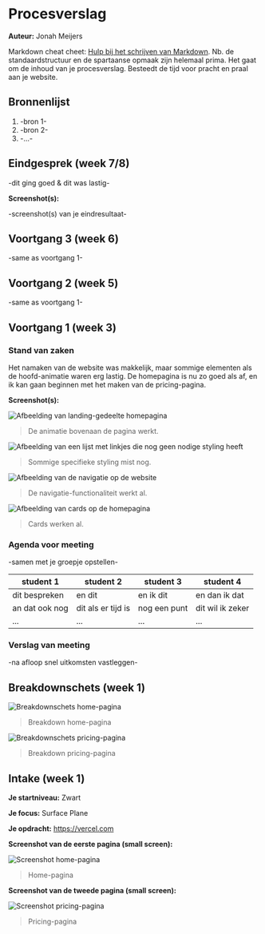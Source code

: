 # Procesverslag

**Auteur:** Jonah Meijers

Markdown cheat cheet: [Hulp bij het schrijven van Markdown](https://github.com/adam-p/markdown-here/wiki/Markdown-Cheatsheet). Nb. de standaardstructuur en de spartaanse opmaak zijn helemaal prima. Het gaat om de inhoud van je procesverslag. Besteedt de tijd voor pracht en praal aan je website.

## Bronnenlijst

1. -bron 1-
2. -bron 2-
3. -...-

## Eindgesprek (week 7/8)

-dit ging goed & dit was lastig-

**Screenshot(s):**

-screenshot(s) van je eindresultaat-

## Voortgang 3 (week 6)

-same as voortgang 1-

## Voortgang 2 (week 5)

-same as voortgang 1-

## Voortgang 1 (week 3)

### Stand van zaken

Het namaken van de website was makkelijk, maar sommige elementen als de hoofd-animatie waren erg lastig. De homepagina is nu zo goed als af, en ik kan gaan beginnen met het maken van de pricing-pagina.

**Screenshot(s):**

![Afbeelding van landing-gedeelte homepagina](images/progress1_1.png)
> De animatie bovenaan de pagina werkt.

![Afbeelding van een lijst met linkjes die nog geen nodige styling heeft](images/progress1_2.png)
> Sommige specifieke styling mist nog.

![Afbeelding van de navigatie op de website](images/progress1_3.png)
> De navigatie-functionaliteit werkt al.

![Afbeelding van cards op de homepagina](images/progress1_4.png)
> Cards werken al.

### Agenda voor meeting

-samen met je groepje opstellen-

| student 1      | student 2          | student 3    | student 4        |
| ---            | ---                | ---          | ---              |
| dit bespreken  | en dit             | en ik dit    | en dan ik dat    |
| an dat ook nog | dit als er tijd is | nog een punt | dit wil ik zeker |
| ...            | ...                | ...          | ...              |

### Verslag van meeting

-na afloop snel uitkomsten vastleggen-

## Breakdownschets (week 1)

![Breakdownschets home-pagina](images/home_page_breakdown.png)
> Breakdown home-pagina

![Breakdownschets pricing-pagina](images/pricing_page_breakdown.png)
> Breakdown pricing-pagina

## Intake (week 1)

**Je startniveau:** Zwart

**Je focus:** Surface Plane

**Je opdracht:** https://vercel.com

**Screenshot van de eerste pagina (small screen):**

![Screenshot home-pagina](images/home_page.png)
> Home-pagina

**Screenshot van de tweede pagina (small screen):**

![Screenshot pricing-pagina](images/pricing_page.png)
> Pricing-pagina